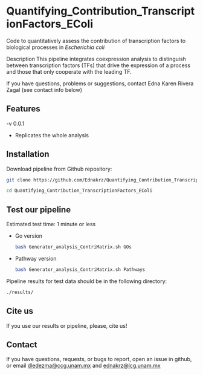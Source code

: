# Quantifying_Contribution_TranscriptionFactors_EColi
Code to quantitatively assess the contribution of transcription factors to biological processes in *Escherichia coli*

Description
This pipeline integrates coexpression analysis to distinguish between transcription factors (TFs) that drive the expression of a process and those that only cooperate with the leading TF.

If you have questions, problems or suggestions, contact Edna Karen Rivera Zagal (see contact info below)

## Features
-v 0.0.1
- Replicates the whole analysis

## Installation
Download pipeline from Github repository:

```bash 
git clone https://github.com/Ednakrz/Quantifying_Contribution_TranscriptionFactors_EColi.git
```
```bash
cd Quantifying_Contribution_TranscriptionFactors_EColi
``` 
## Test our pipeline

Estimated test time: 1 minute or less

- Go version
  ```bash
  bash Generator_analysis_ContriMatrix.sh GOs
  ```
- Pathway version
  ```bash
  bash Generator_analysis_ContriMatrix.sh Pathways
  ```
Pipeline results for test data should be in the following directory:
  ```bash
  ./results/
  ```

## Cite us
If you use our results or pipeline, please, cite us!

## Contact
If you have questions, requests, or bugs to report, open an issue in github, or email dledezma@ccg.unam.mx and ednakrz@lcg.unam.mx 

